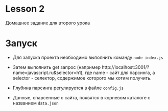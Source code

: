 # Lesson 2

Домашнее задание для второго урока

# Запуск

* Для запуска проекта необходимо выполнить команду `node index.js`

* Затем выполнить get запрос (например http://localhost:3001/?name=javascript.ru&selector=h1), где name - сайт для парсинга, а selector - селектор, содержимое которого мы хотим получить.

* Глубина парсинга регулируется в файле `config.js`

* Данные, спарсенные с сайта, появятся в корневом каталоге с названием `data.json`
